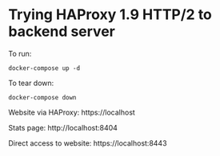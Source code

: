 # Trying HAProxy 1.9 HTTP/2 to backend server

To run:

```
docker-compose up -d
```

To tear down:

```
docker-compose down
```

Website via HAProxy: https://localhost

Stats page: http://localhost:8404

Direct access to website: https://localhost:8443